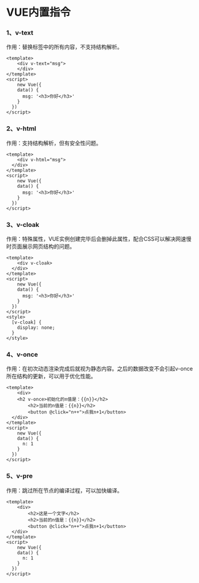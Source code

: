# VUE内置指令

### 1、v-text

作用：替换标签中的所有内容，不支持结构解析。

```vue
<template>
	<div v-text="msg">
	</div>
</template>
<script>
	new Vue({
    data() {
      msg: '<h3>你好</h3>'
    }
  })
</script>
```

### 2、v-html

作用：支持结构解析，但有安全性问题。

```vue
<template>
	<div v-html="msg">
  </div>
</template>
<script>
	new Vue({
    data() {
      msg: '<h3>你好</h3>'
    }
  })
</script>
```

### 3、v-cloak

作用：特殊属性，VUE实例创建完毕后会删掉此属性，配合CSS可以解决网速慢时页面展示网页结构的问题。

```vue
<template>
	<div v-cloak>
  </div>
</template>
<script>
	new Vue({
    data() {
      msg: '<h3>你好</h3>'
    }
  })
</script>
<style>
  [v-cloak] {
    display: none;
  }
</style>
```

### 4、v-once

作用：在初次动态渲染完成后就视为静态内容。之后的数据改变不会引起v-once所在结构的更新，可以用于优化性能。

```vue
<template>
	<div>
  	<h2 v-once>初始化的n值是：{{n}}</h2>
		<h2>当前的n值是：{{n}}</h2>
		<button @click="n++">点我n+1</button>
  </div>
</template>
<script>
	new Vue({
    data() {
      n: 1
    }
  })
</script>
```

### 5、v-pre

作用：跳过所在节点的编译过程，可以加快编译。

```vue
<template>
	<div>
		<h2>这是一个文字</h2>
		<h2>当前的n值是：{{n}}</h2>
		<button @click="n++">点我n+1</button>
  </div>
</template>
<script>
	new Vue({
    data() {
      n: 1
    }
  })
</script>
```
